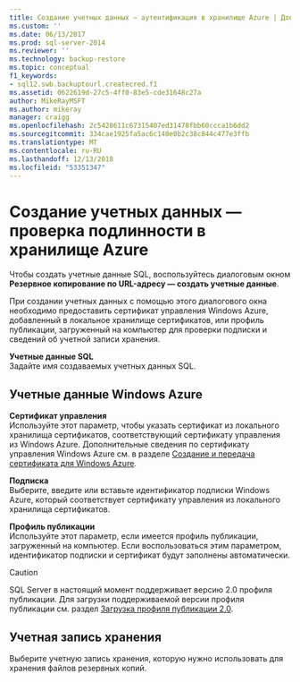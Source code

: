 ```yaml
---
title: Создание учетных данных — аутентификация в хранилище Azure | Документация Майкрософт
ms.custom: ''
ms.date: 06/13/2017
ms.prod: sql-server-2014
ms.reviewer: ''
ms.technology: backup-restore
ms.topic: conceptual
f1_keywords:
- sql12.swb.backuptourl.createcred.f1
ms.assetid: 0622619d-27c5-4ff0-83e5-cde31648c27a
author: MikeRayMSFT
ms.author: mikeray
manager: craigg
ms.openlocfilehash: 2c5428611c67315407ed31478fbb60ccca1b6dd2
ms.sourcegitcommit: 334cae1925fa5ac6c140e0b2c38c844c477e3ffb
ms.translationtype: MT
ms.contentlocale: ru-RU
ms.lasthandoff: 12/13/2018
ms.locfileid: "53351347"
---
```

# <a name="create-credential---authenticate-to-azure-storage"></a>Создание учетных данных — проверка подлинности в хранилище Azure
  Чтобы создать учетные данные SQL, воспользуйтесь диалоговым окном **Резервное копирование по URL-адресу — создать учетные данные**.  
  
 При создании учетных данных с помощью этого диалогового окна необходимо предоставить сертификат управления Windows Azure, добавленный в локальное хранилище сертификатов, или профиль публикации, загруженный на компьютер для проверки подписки и сведений об учетной записи хранения.  
  
 **Учетные данные SQL**  
 Задайте имя создаваемых учетных данных SQL.  
  
## <a name="windows-azure-credentials"></a>Учетные данные Windows Azure  
 **Сертификат управления**  
 Используйте этот параметр, чтобы указать сертификат из локального хранилища сертификатов, соответствующий сертификату управления из Windows Azure. Дополнительные сведения по сертификату управления Windows Azure см. в разделе [Создание и передача сертификата для Windows Azure](https://go.microsoft.com/fwlink/?LinkId=320781).  
  
 **Подписка**  
 Выберите, введите или вставьте идентификатор подписки Windows Azure, который соответствует сертификату управления из локального хранилища сертификатов.  
  
 **Профиль публикации**  
 Используйте этот параметр, если имеется профиль публикации, загруженный на компьютер. Если воспользоваться этим параметром, идентификатор подписки и сертификат будут заполнены автоматически.  
  
> [!CAUTION]  
>  SQL Server в настоящий момент поддерживает версию 2.0 профиля публикации. Для загрузки поддерживаемой версии профиля публикации см. раздел [Загрузка профиля публикации 2.0](https://go.microsoft.com/fwlink/?LinkId=396421).  
  
## <a name="storage-account"></a>Учетная запись хранения  
 Выберите учетную запись хранения, которую нужно использовать для хранения файлов резервных копий.  
  
  
